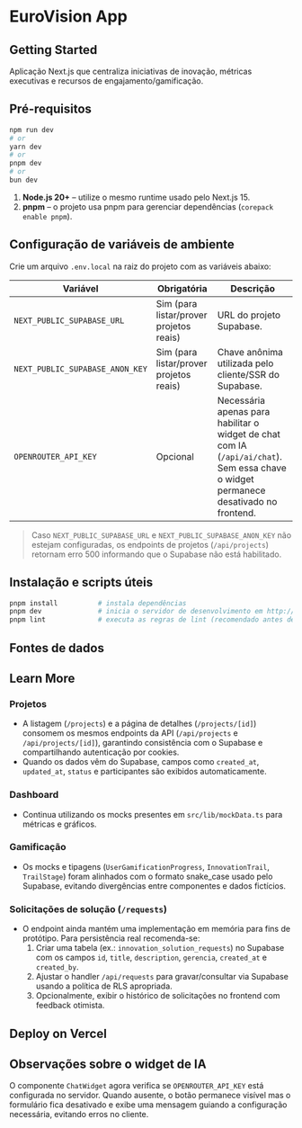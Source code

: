 # EuroVision App

## Getting Started
Aplicação Next.js que centraliza iniciativas de inovação, métricas executivas e recursos de engajamento/gamificação.

## Pré-requisitos

```bash
npm run dev
# or
yarn dev
# or
pnpm dev
# or
bun dev
```
1. **Node.js 20+** – utilize o mesmo runtime usado pelo Next.js 15.
2. **pnpm** – o projeto usa pnpm para gerenciar dependências (`corepack enable pnpm`).

## Configuração de variáveis de ambiente

Crie um arquivo `.env.local` na raiz do projeto com as variáveis abaixo:

| Variável | Obrigatória | Descrição |
| --- | --- | --- |
| `NEXT_PUBLIC_SUPABASE_URL` | Sim (para listar/prover projetos reais) | URL do projeto Supabase. |
| `NEXT_PUBLIC_SUPABASE_ANON_KEY` | Sim (para listar/prover projetos reais) | Chave anônima utilizada pelo cliente/SSR do Supabase. |
| `OPENROUTER_API_KEY` | Opcional | Necessária apenas para habilitar o widget de chat com IA (`/api/ai/chat`). Sem essa chave o widget permanece desativado no frontend. |

> Caso `NEXT_PUBLIC_SUPABASE_URL` e `NEXT_PUBLIC_SUPABASE_ANON_KEY` não estejam configuradas, os endpoints de projetos (`/api/projects`) retornam erro 500 informando que o Supabase não está habilitado.

## Instalação e scripts úteis

```bash
pnpm install          # instala dependências
pnpm dev              # inicia o servidor de desenvolvimento em http://localhost:3000
pnpm lint             # executa as regras de lint (recomendado antes de enviar alterações)
```

## Fontes de dados

## Learn More
### Projetos
- A listagem (`/projects`) e a página de detalhes (`/projects/[id]`) consomem os mesmos endpoints da API (`/api/projects` e `/api/projects/[id]`), garantindo consistência com o Supabase e compartilhando autenticação por cookies.
- Quando os dados vêm do Supabase, campos como `created_at`, `updated_at`, `status` e participantes são exibidos automaticamente.

### Dashboard
- Continua utilizando os mocks presentes em `src/lib/mockData.ts` para métricas e gráficos.

### Gamificação
- Os mocks e tipagens (`UserGamificationProgress`, `InnovationTrail`, `TrailStage`) foram alinhados com o formato snake_case usado pelo Supabase, evitando divergências entre componentes e dados fictícios.

### Solicitações de solução (`/requests`)
- O endpoint ainda mantém uma implementação em memória para fins de protótipo. Para persistência real recomenda-se:
  1. Criar uma tabela (ex.: `innovation_solution_requests`) no Supabase com os campos `id`, `title`, `description`, `gerencia`, `created_at` e `created_by`.
  2. Ajustar o handler `/api/requests` para gravar/consultar via Supabase usando a política de RLS apropriada.
  3. Opcionalmente, exibir o histórico de solicitações no frontend com feedback otimista.

## Deploy on Vercel
## Observações sobre o widget de IA

O componente `ChatWidget` agora verifica se `OPENROUTER_API_KEY` está configurada no servidor. Quando ausente, o botão permanece visível mas o formulário fica desativado e exibe uma mensagem guiando a configuração necessária, evitando erros no cliente.